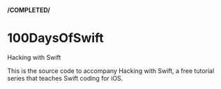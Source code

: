 **/COMPLETED/**
# 100DaysOfSwift
Hacking with Swift

This is the source code to accompany Hacking with Swift, a free tutorial series that teaches Swift coding for iOS. 

